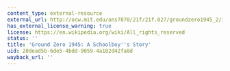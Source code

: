 ```yaml
---
content_type: external-resource
external_url: http://ocw.mit.edu/ans7870/21f/21f.027/groundzero1945_2/index.html
has_external_license_warning: true
license: https://en.wikipedia.org/wiki/All_rights_reserved
status: ''
title: 'Ground Zero 1945: A Schoolboy''s Story'
uid: 20dead5b-6de5-4bdd-9059-4a182d42fa8d
wayback_url: ''
---
```

